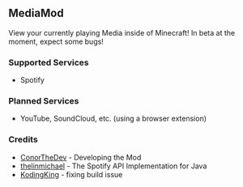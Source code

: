## MediaMod
View your currently playing Media inside of Minecraft!
In beta at the moment, expect some bugs!

### Supported Services
- Spotify

### Planned Services
- YouTube, SoundCloud, etc. (using a browser extension)

### Credits
- [ConorTheDev](https://twitter.com/ConorTheDev) - Developing the Mod
- [thelinmichael](https://github.com/thelinmichael) - The Spotify API Implementation for Java
- [KodingKing](https://twitter.com/KodingKing_) - fixing build issue
